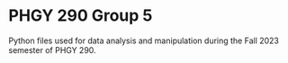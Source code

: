 # PHGY 290 Group 5

Python files used for data analysis and manipulation during the Fall 2023 semester of PHGY 290.
